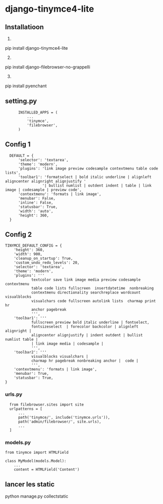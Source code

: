 # django-tinymce4-lite


## Installatioon
1.
  pip install django-tinymce4-lite

2.
  pip install django-filebrowser-no-grappelli

3.
  pip install pyenchant


## setting.py

          INSTALLED_APPS = (
              ...
              'tinymce',
              'filebrowser',
          )

## Config 1

      DEFAULT = {
          'selector': 'textarea',
          'theme': 'modern',
          'plugins': 'link image preview codesample contextmenu table code lists',
          'toolbar1': 'formatselect | bold italic underline | alignleft aligncenter alignright alignjustify '
                     '| bullist numlist | outdent indent | table | link image | codesample | preview code',
          'contextmenu': 'formats | link image',
          'menubar': False,
          'inline': False,
          'statusbar': True,
          'width': 'auto',
          'height': 360,
      }


## Config 2

    TINYMCE_DEFAULT_CONFIG = {
        'height': 360,
        'width': 900,
        'cleanup_on_startup': True,
        'custom_undo_redo_levels': 20,
        'selector': 'textarea',
        'theme': 'modern',
        'plugins': '''
                textcolor save link image media preview codesample contextmenu
                table code lists fullscreen  insertdatetime  nonbreaking
                contextmenu directionality searchreplace wordcount visualblocks
                visualchars code fullscreen autolink lists  charmap print  hr
                anchor pagebreak
                ''',
        'toolbar1': '''
                fullscreen preview bold italic underline | fontselect,
                fontsizeselect  | forecolor backcolor | alignleft alignright |
                aligncenter alignjustify | indent outdent | bullist numlist table |
                | link image media | codesample |
                ''',
        'toolbar2': '''
                visualblocks visualchars |
                charmap hr pagebreak nonbreaking anchor |  code |
                ''',
        'contextmenu': 'formats | link image',
        'menubar': True,
        'statusbar': True,
    }


### urls.py

      from filebrowser.sites import site
      urlpatterns = [
          ...
          path('tinymce/', include('tinymce.urls')),
          path('admin/filebrowser/', site.urls),
          ...
      ]



### models.py

    from tinymce import HTMLField

    class MyModel(models.Model):
        ...
        content = HTMLField('Content')
    
    
    
## lancer les static

python manage.py collectstatic
